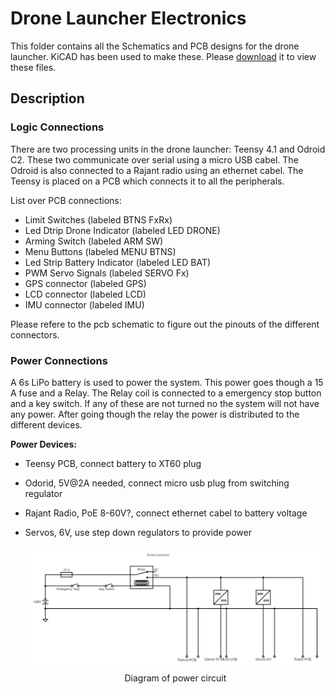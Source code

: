 # Drone Launcher Electronics

This folder contains all the Schematics and PCB designs for the drone launcher. KiCAD has been used to make these. Please [download](https://www.kicad.org/download/) it to view these files. 

## Description

### Logic Connections

There are two processing units in the drone launcher: Teensy 4.1 and Odroid C2. These two communicate over serial using a micro USB cabel. The Odroid is also connected to a Rajant radio using an ethernet cabel. The Teensy is placed on a PCB which connects it to all the peripherals.

List over PCB connections:
- Limit Switches (labeled BTNS FxRx)
- Led Dtrip Drone Indicator (labeled LED DRONE)
- Arming Switch (labeled ARM SW)
- Menu Buttons (labeled MENU BTNS)
- Led Strip Battery Indicator (labeled LED BAT)
- PWM Servo Signals (labeled SERVO Fx)
- GPS connector (labeled GPS)
- LCD connector (labeled LCD)
- IMU connector (labeled IMU)

Please refere to the pcb schematic to figure out the pinouts of the different connectors.

### Power Connections

A 6s LiPo battery is used to power the system. This power goes though a 15 A fuse and a Relay. The Relay coil is connected to a emergency stop button and a key switch. If any of these are not turned no the system will not have any power. After going though the relay the power is distributed to the different devices. 

**Power Devices:**
- Teensy PCB, connect battery to XT60 plug
- Odorid, 5V@2A needed, connect micro usb plug from switching regulator
- Rajant Radio, PoE 8-60V?, connect ethernet cabel to battery voltage
- Servos, 6V, use step down regulators to provide power

    <div align="center">
        <img src="../images/power_diagram.png" width="800">
        <br>
        <figcaption align="center">Diagram of power circuit</figcaption>
    </div> 
